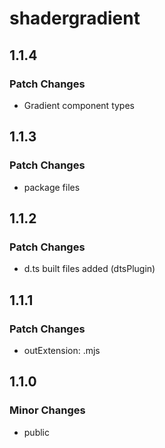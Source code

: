 # shadergradient

## 1.1.4

### Patch Changes

- Gradient component types

## 1.1.3

### Patch Changes

- package files

## 1.1.2

### Patch Changes

- d.ts built files added (dtsPlugin)

## 1.1.1

### Patch Changes

- outExtension: .mjs

## 1.1.0

### Minor Changes

- public
